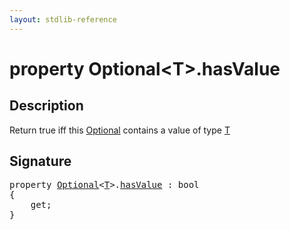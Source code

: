 ```yaml
---
layout: stdlib-reference
---
```


# property Optional\<T\>\.hasValue

## Description

Return <span class='code'>true</span> iff this <span class='code'><a href="../types/optional-0/index.html" class="code_type">Optional</a></span> contains a value of type <span class='code'><a href="../types/optional-0/index.html#typeparam-T" class="code_type">T</a></span>


## Signature

<pre>
<span class='code_keyword'>property</span> <a href="../types/optional-0/index.html" class="code_type">Optional</a>&lt;<a href="../types/optional-0/index.html#typeparam-T" class="code_type">T</a>&gt;.<a href="hasvalue-3.html">hasValue</a> : <span class="code_keyword">bool</span>
{
    get;
}
</pre>

